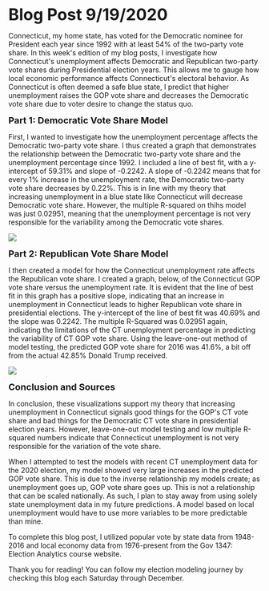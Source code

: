 <font size="6"><b>Blog Post 9/19/2020</b></font>

Connecticut, my home state, has voted for the Democratic nominee for President each year since 1992 with at least 54% of the two-party vote share.  In this week's edition of my blog posts, I investigate how Connecticut's unemployment affects Democratic and Republican two-party vote shares during Presidential election years.  This allows me to gauge how local economic performance affects Connecticut's electoral behavior.  As Connecticut is often deemed a safe blue state, I predict that higher unemployment raises the GOP vote share and decreases the Democratic vote share due to voter desire to change the status quo.

<font size="4"><b>Part 1: Democratic Vote Share Model </b></font>

First, I wanted to investigate how the unemployment percentage affects the Democratic two-party vote share.  I thus created a graph that demonstrates the relationship between the Democratic two-party vote share and the unemployment percentage since 1992.  I included a line of best fit, with a y-intercept of 59.31% and slope of -0.2242.  A slope of -0.2242 means that for every 1% increase in the unemployment rate, the Democratic two-party vote share decreases by 0.22%.  This is in line with my theory that increasing unemployment in a blue state like Connecticut will decrease Democratic vote share.  However, the multiple R-squared on thihs model was just 0.02951, meaning that the unemployment percentage is not very responsible for the variability among the Democratic vote shares.

![](/ctdemvotes.png)  


<font size="4"><b> Part 2: Republican Vote Share Model</b></font>

I then created a model for how the Connecticut unemployment rate affects the Republican vote share.  I created a graph, below, of the Connecticut GOP vote share versus the unemployment rate.  It is evident that the line of best fit in this graph has a positive slope, indicating that an increase in unemployment in Connecticut leads to higher Republican vote share in presidential elections.  The y-intercept of the line of best fit was 40.69% and the slope was 0.2242.  The multiple R-Squared was 0.02951 again, indicating the limitations of the CT unemployment percentage in predicting the variability of CT GOP vote share.  Using the leave-one-out method of model testing, the predicted GOP vote share for 2016 was 41.6%, a bit off from the actual 42.85% Donald Trump received. 

![](/ctgopvotes.png) 



<font size="4"><b>Conclusion and Sources</b></font>

In conclusion, these visualizations support my theory that increasing unemployment in Connecticut signals good things for the GOP's CT vote share and bad things for the Democratic CT vote share in presidential election years.  However, leave-one-out model testing and low multiple R-squared numbers indicate that Connecticut unemployment is not very responsible for the variation of the vote share.

When I attempted to test the models with recent CT unemployment data for the 2020 election, my model showed very large increases in the predicted GOP vote share.  This is due to the inverse relationship my models create; as unemployment goes up, GOP vote share goes up.  This is not a relationship that can be scaled nationally.  As such, I plan to stay away from using solely state unemployment data in my future predictions.  A model based on local unemployment would have to use more variables to be more predictable than mine.  

To complete this blog post, I utilized popular vote by state data from 1948-2016 and local economy data from 1976-present from the Gov 1347: Election Analytics course website.

Thank you for reading! You can follow my election modeling journey by checking this blog each Saturday through December.
